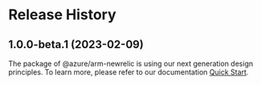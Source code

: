 # Release History
    
## 1.0.0-beta.1 (2023-02-09)

The package of @azure/arm-newrelic is using our next generation design principles. To learn more, please refer to our documentation [Quick Start](https://aka.ms/js-track2-quickstart).
